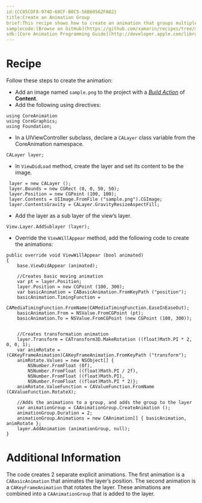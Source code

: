```yaml
---
id:{CC85CDF8-974D-68CF-B0C5-56B60562FA82}  
title:Create an Animation Group  
brief:This recipe shows how to create an animation that groups multiple animations together using Core Animation.  
samplecode:[Browse on GitHub](https://github.com/xamarin/recipes/tree/master/ios/animation/coreanimation/create_an_animation_group)
sdk:[Core Animation Programming Guide](http://developer.apple.com/library/mac/#documentation/Cocoa/Conceptual/CoreAnimation_guide/Introduction/Introduction.html)  
---
```


<a name="Recipe" class="injected"></a>


# Recipe

Follow these steps to create the animation:

-  Add an image named `sample.png` to the project with a [*Build Action*](http://developer.xamarin.com/guides/ios/application_fundamentals/working_with_images/) of **Content**.
-  Add the following using directives:

```
using CoreAnimation
using CoreGraphics;
using Foundation;
```
-  In a UIViewController subclass, declare a `CALayer` class variable from the CoreAnimation namespace.


```
CALayer layer;
```

-  In `ViewDidLoad` method, create the layer and set its content to be the image.


```
 layer = new CALayer ();
 layer.Bounds = new CGRect (0, 0, 50, 50);
 layer.Position = new CGPoint (100, 100);
 layer.Contents = UIImage.FromFile ("sample.png").CGImage;
 layer.ContentsGravity = CALayer.GravityResizeAspectFill;
```

-  Add the layer as a sub layer of the view’s layer.


```
View.Layer.AddSublayer (layer);
```

-  Override the `ViewWillAppear` method,  add the following code to create the animations:


```
public override void ViewWillAppear (bool animated)
{
	base.ViewDidAppear (animated);

	//Creates basic moving animation
	var pt = layer.Position;
	layer.Position = new CGPoint (100, 300);
	var basicAnimation = CABasicAnimation.FromKeyPath ("position");
	basicAnimation.TimingFunction =
					CAMediaTimingFunction.FromName(CAMediaTimingFunction.EaseInEaseOut);
	basicAnimation.From = NSValue.FromCGPoint (pt);
	basicAnimation.To = NSValue.FromCGPoint (new CGPoint (100, 300));


	//Creates transformation animation
	layer.Transform = CATransform3D.MakeRotation ((float)Math.PI * 2, 0, 0, 1);
	var animRotate = (CAKeyFrameAnimation)CAKeyFrameAnimation.FromKeyPath ("transform");
	animRotate.Values = new NSObject[] {
		NSNumber.FromFloat (0f),
		NSNumber.FromFloat ((float)Math.PI / 2f),
		NSNumber.FromFloat ((float)Math.PI),
		NSNumber.FromFloat ((float)Math.PI * 2)};
	animRotate.ValueFunction = CAValueFunction.FromName (CAValueFunction.RotateX);

	//Adds the animations to a group, and adds the group to the layer
	var animationGroup = CAAnimationGroup.CreateAnimation ();
	animationGroup.Duration = 2;
	animationGroup.Animations = new CAAnimation[] { basicAnimation, animRotate };
	layer.AddAnimation (animationGroup, null);
}
```

 <a name="Additional_Information" class="injected"></a>


# Additional Information

The code creates 2 separate explicit animations. The first animation is a
`CABasicAnimation` that animates the layer’s position. The second animation is a
`CAKeyFrameAnimation` that rotates the layer. These animations are combined into a
`CAAnimationGroup` that is added to the layer.